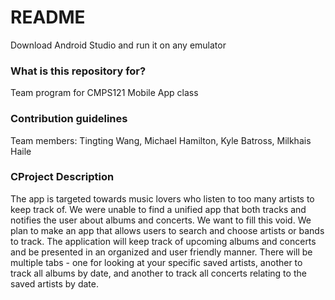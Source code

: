# README #

Download Android Studio and run it on any emulator 

### What is this repository for? ###
Team program for CMPS121 Mobile App class

### Contribution guidelines ###
Team members: Tingting Wang, Michael Hamilton, Kyle Batross, Milkhais Haile

### CProject Description ###
The app is targeted towards music lovers who listen to too many artists to keep track of. We were unable to find a unified app that both tracks and notifies the user about albums and concerts. We want to fill this void. We plan to make an app that allows users to search and choose artists or bands to track. The application will keep track of upcoming albums and concerts and be presented in an organized and user friendly manner. There will be multiple tabs - one for looking at your specific saved artists, another to track all albums by date, and another to track all concerts relating to the saved artists by date.
